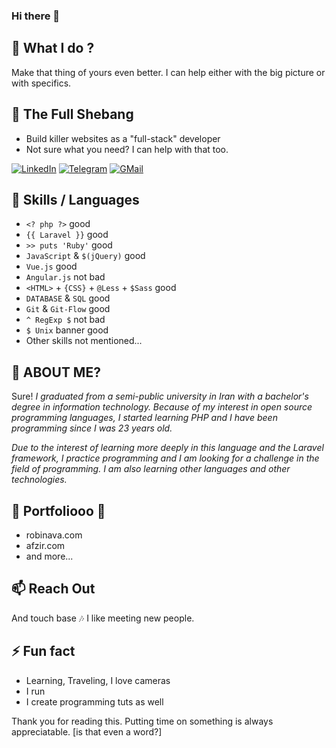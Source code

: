 ### Hi there 👋

## 🔭 What I do ? 
Make that thing of yours even better. I can help either with the big picture or with specifics. 

## 🌱 The Full Shebang

- Build killer websites as a "full-stack" developer
- Not sure what you need? I can help with that too.

[![LinkedIn](https://img.shields.io/badge/linkedin-f0f0f0?&style=for-the-badge&logo=linkedin&logoColor=white&color=0e76a8)](https://www.linkedin.com/in/m2mahdavi/)
[![Telegram](https://img.shields.io/badge/telegram-f0f0f0?&style=for-the-badge&logoColor=white&logo=telegram)](https://t.me/m2mahdavi)
[![GMail](https://img.shields.io/badge/gmail-f0f0f0?&style=for-the-badge&logo=gmail&logoColor=white&color=ea4335)](mailto:m2mahdavi@gmail.com) 


## 👯 Skills / Languages

- `<? php ?>` good
- `{{ Laravel }}` good
- `>> puts 'Ruby'` good
- `JavaScript` & `$(jQuery)` good
- `Vue.js` good
- `Angular.js` not bad
- `<HTML>` + `{CSS}` + `@Less` + `$Sass` good
- `DATABASE` & `SQL` good
- `Git` & `Git-Flow` good
- `^ RegExp $` not bad
- `$ Unix` banner good
- Other skills not mentioned...

## 🤔 ABOUT ME?
Sure!
_I graduated from a semi-public university in Iran with a bachelor's degree in information technology. Because of my interest in open source programming languages, I started learning PHP and I have been programming since I was 23 years old._

_Due to the interest of learning more deeply in this language and the Laravel framework, I practice programming and I am looking for a challenge in the field of programming. I am also learning other languages and other technologies._

## 💬 Portfoliooo 🎵 

- robinava.com
- afzir.com
- and more...


## 📫 Reach Out
And touch base 🎶
I like meeting new people.

## ⚡ Fun fact
- Learning, Traveling, I love cameras
- I run
- I create programming tuts as well

Thank you for reading this. Putting time on something is always appreciatable. [is that even a word?]
